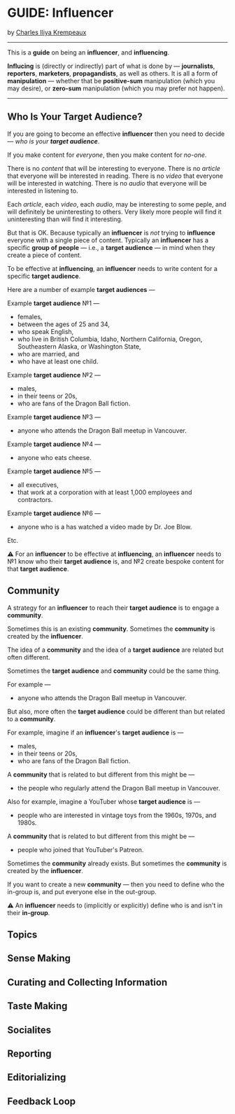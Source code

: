 # GUIDE: Influencer

by [Charles Iliya Krempeaux](http://changelog.ca/)

---

This is a **guide** on being an **influencer**, and **influencing**.

**Influcing** is (directly or indirectly) part of what is done by — **journalists**, **reporters**, **marketers**, **propagandists**, as well as others.
It is all a form of **manipulation** — whether that be **positive-sum** manipulation (which you may desire), or **zero-sum** manipulation (which you may prefer not happen).

---

## Who Is Your Target Audience?

If you are going to become an effective **influencer** then you need to decide — _who is your **target audience**_.

If you make content for _everyone_, then you make content for _no-one_.

There is no _content_ that will be interesting to everyone.
There is no _article_ that everyone will be interested in reading.
There is no _video_ that everyone will be interested in watching.
There is no _audio_ that everyone will be interested in listening to.

Each _article_, each _video_, each _audio_, may be interesting to some peple, and will definitely be uninteresting to others.
Very likely more people will find it uninteresting than will find it interesting.

But that is OK.
Because typically an **influencer** is _not_ trying to **influence** everyone with a single piece of content.
Typically an **influencer** has a specific **group of people** — i.e., a **target audience** — in mind when they create a piece of content.

To be effective at **influencing**, an **influencer** needs to write content for a specific **target audience**.

Here are a number of example **target audiences** —

Example **target audience** №1 —
* females,
* between the ages of 25 and 34,
* who speak English,
* who live in British Columbia, Idaho, Northern California, Oregon, Southeastern Alaska, or Washington State,
* who are married, and
* who have at least one child.

Example **target audience** №2 —
* males,
* in their teens or 20s,
* who are fans of the Dragon Ball fiction.

Example **target audience** №3 —
* anyone who attends the Dragon Ball meetup in Vancouver.

Example **target audience** №4 —
* anyone who eats cheese.

Example **target audience** №5 —
* all executives,
* that work at a corporation with at least 1,000 employees and contractors.

Example **target audience** №6 —
* anyone who is a has watched a video made by Dr. Joe Blow.

Etc.

⚠️ For an **influencer** to be effective at **influencing**, an **influencer** needs to №1 know who their **target audience** is, and №2 create bespoke content for that **target audience**.

## Community

A strategy for an **influencer** to reach their **target audience** is to engage a **community**.

Sometimes this is an existing **community**.
Sometimes the **community** is created by the **influencer**.

The idea of a **community** and the idea of a **target audience** are related but often different.

Sometimes the **target audience** and **community** could be the same thing.

For example —
* anyone who attends the Dragon Ball meetup in Vancouver.

But also, more often the **target audience** could be different than but related to a **community**.

For example, imagine if an **influencer**'s **target audience** is —
* males,
* in their teens or 20s,
* who are fans of the Dragon Ball fiction.

A **community** that is related to but different from this might be —
* the people who regularly attend the Dragon Ball meetup in Vancouver.

Also for example, imagine a YouTuber whose **target audience** is —
* people who are interested in vintage toys from the 1960s, 1970s, and 1980s.

A **community** that is related to but different from this might be —
* people who joined that YouTuber's Patreon.

Sometimes the **community** already exists.
But sometimes the **community** is created by the **influencer**.

If you want to create a new **community** ⁠— then you need to define who the in-group is, and put everyone else in the out-group.

⚠️ An **influencer** needs to (implicitly or explicitly) define who is and isn't in their **in-group**.

## Topics

## Sense Making

## Curating and Collecting Information

## Taste Making

## Socialites

## Reporting

## Editorializing

## Feedback Loop
